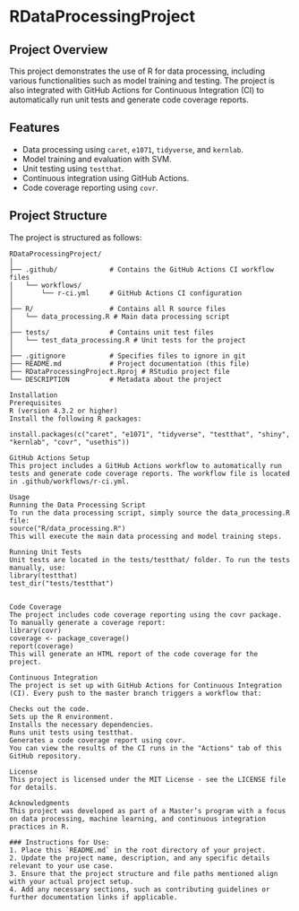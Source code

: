 # RDataProcessingProject

## Project Overview

This project demonstrates the use of R for data processing, including various functionalities such as model training and testing. The project is also integrated with GitHub Actions for Continuous Integration (CI) to automatically run unit tests and generate code coverage reports.

## Features

- Data processing using `caret`, `e1071`, `tidyverse`, and `kernlab`.
- Model training and evaluation with SVM.
- Unit testing using `testthat`.
- Continuous integration using GitHub Actions.
- Code coverage reporting using `covr`.

## Project Structure

The project is structured as follows:

```plaintext
RDataProcessingProject/
│
├── .github/             # Contains the GitHub Actions CI workflow files
│   └── workflows/
│       └── r-ci.yml     # GitHub Actions CI configuration
│
├── R/                   # Contains all R source files
│   └── data_processing.R # Main data processing script
│
├── tests/               # Contains unit test files
│   └── test_data_processing.R # Unit tests for the project
│
├── .gitignore           # Specifies files to ignore in git
├── README.md            # Project documentation (this file)
├── RDataProcessingProject.Rproj # RStudio project file
└── DESCRIPTION          # Metadata about the project

Installation
Prerequisites
R (version 4.3.2 or higher)
Install the following R packages:

install.packages(c("caret", "e1071", "tidyverse", "testthat", "shiny", "kernlab", "covr", "usethis"))

GitHub Actions Setup
This project includes a GitHub Actions workflow to automatically run tests and generate code coverage reports. The workflow file is located in .github/workflows/r-ci.yml.

Usage
Running the Data Processing Script
To run the data processing script, simply source the data_processing.R file:
source("R/data_processing.R")
This will execute the main data processing and model training steps.

Running Unit Tests
Unit tests are located in the tests/testthat/ folder. To run the tests manually, use:
library(testthat)
test_dir("tests/testthat")


Code Coverage
The project includes code coverage reporting using the covr package. To manually generate a coverage report:
library(covr)
coverage <- package_coverage()
report(coverage)
This will generate an HTML report of the code coverage for the project.

Continuous Integration
The project is set up with GitHub Actions for Continuous Integration (CI). Every push to the master branch triggers a workflow that:

Checks out the code.
Sets up the R environment.
Installs the necessary dependencies.
Runs unit tests using testthat.
Generates a code coverage report using covr.
You can view the results of the CI runs in the "Actions" tab of this GitHub repository.

License
This project is licensed under the MIT License - see the LICENSE file for details.

Acknowledgments
This project was developed as part of a Master’s program with a focus on data processing, machine learning, and continuous integration practices in R.

### Instructions for Use:
1. Place this `README.md` in the root directory of your project.
2. Update the project name, description, and any specific details relevant to your use case.
3. Ensure that the project structure and file paths mentioned align with your actual project setup.
4. Add any necessary sections, such as contributing guidelines or further documentation links if applicable.


